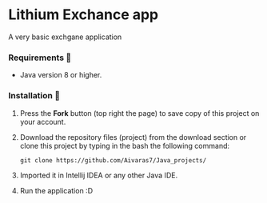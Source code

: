 # Lithium Exchance app
A very basic exchgane application

### Requirements 🔧
* Java version 8 or higher.

### Installation 🔌
1. Press the **Fork** button (top right the page) to save copy of this project on your account.

2. Download the repository files (project) from the download section or clone this project by typing in the bash the following command:

       git clone https://github.com/Aivaras7/Java_projects/
       
3. Imported it in Intellij IDEA or any other Java IDE.
4. Run the application :D
